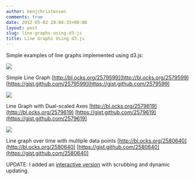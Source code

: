 ```yaml
---
author: benjchristensen
comments: true
date: 2012-05-02 20:04:33+00:00
layout: post
slug: line-graphs-using-d3-js
title: Line Graphs Using d3.js
---
```


Simple examples of line graphs implemented using d3.js:

[![](http://benjchristensen.files.wordpress.com/2012/05/line-graph-single-axis.png?w=800)](http://bl.ocks.org/2579599)

Simple Line Graph [http://bl.ocks.org/2579599](http://bl.ocks.org/2579599) [https://gist.github.com/2579599](https://gist.github.com/2579599)

[![](http://benjchristensen.files.wordpress.com/2012/05/line-graph-dual-axes.png?w=800)](//bl.ocks.org/2579619)

Line Graph with Dual-scaled Axes [http://bl.ocks.org/2579619](http://bl.ocks.org/2579619) [https://gist.github.com/2579619](https://gist.github.com/2579619)

[![](http://benjchristensen.files.wordpress.com/2012/05/line-graph-over-time.png?w=800)](http://bl.ocks.org/2580640)

Line graph over time with multiple data points [http://bl.ocks.org/2580640](http://bl.ocks.org/2580640) [https://gist.github.com/2580640](https://gist.github.com/2580640)

UPDATE: I added an [interactive version](http://benjchristensen.com/2012/05/15/interactive-line-graph-using-d3-js/) with scrubbing and dynamic updating.

